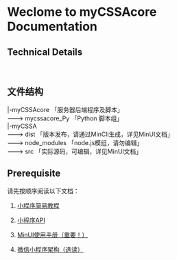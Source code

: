 # Weclome to myCSSAcore Documentation
## Technical Details
</br>

## 文件结构
|-myCSSAcore 「服务器后端程序及脚本」</br>
 ---> mycssacore_Py 「Python 脚本组」</br>
|-myCSSA </br>
 ---> dist 「版本发布，请通过MinCli生成，详见MinUI文档」 </br>
 ---> node_modules 「node.js模组，请勿编辑」</br>
 ---> src 「实际源码，可编辑，详见MinUI文档」</br>


## Prerequisite
请先按顺序阅读以下文档：</br>
1. [小程序简易教程](https://developers.weixin.qq.com/miniprogram/dev/index.html)

2. [小程序API](https://developers.weixin.qq.com/miniprogram/dev/api/)

3. [MinUI使用手册（重要！）](https://meili.github.io/min/docs/install/index.html)

4. [微信小程序架构（选读）](https://developers.weixin.qq.com/miniprogram/dev/framework/MINA.html)
